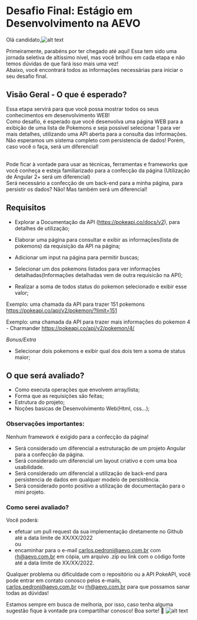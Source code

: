 # Desafio Final: Estágio em Desenvolvimento na AEVO

Olá candidato,![alt text](https://static.wikia.nocookie.net/pokemongo/images/c/cd/Sticker_Funwari_Charmander.png/revision/latest?cb=20200817175607)

Primeiramente, parabéns por ter chegado até aqui! Essa tem sido uma jornada seletiva de altíssimo nível, mas você brilhou em cada etapa e não temos dúvidas de que fará isso mais uma vez!<br>
Abaixo, você encontrará todos as informações necessárias para iniciar o seu desafio final.

## Visão Geral - O que é esperado?
Essa etapa servirá para que você possa mostrar todos os seus conhecimentos em desenvolvimento WEB! <br>
Como desafio, é esperado que você desenvolva uma página WEB  para a exibição de uma lista de Pokemons e seja possivel selecionar 1 para ver mais detalhes, utilizando uma API aberta para a consulta das informações. <br>
Não esperamos um sistema completo com persistencia de dados! Porém, caso você o faça, será um diferencial!<br><br>

Pode ficar à vontade para usar as técnicas, ferramentas e frameworks que você conheça e esteja familiarizado para a confecção da página (Utilização de Angular 2+ será um diferencial)<br>
Será necessário a confecção de um back-end para a minha página, para persistir os dados? Não! Mas também será um diferencial! <br>

## Requisitos
- Explorar a Documentação da API (https://pokeapi.co/docs/v2), para detalhes de utilização; 

- Elaborar uma página para consultar e exibir as informações(lista de pokemons) da requisição da API na página;

- Adicionar um input na página para permitir buscas;

- Selecionar um dos pokemons listados para ver informações detalhadas(Informações detalhadas vem de outra requisicão na API);

- Realizar a soma de todos status do pokemon selecionado e exibir esse valor;<br>

Exemplo: uma chamada da API para trazer 151 pokemons 
https://pokeapi.co/api/v2/pokemon/?limit=151

Exemplo: uma chamada da API para trazer mais informações do pokemon 4 - Charmander
https://pokeapi.co/api/v2/pokemon/4/


*Bonus/Extra*
- Selecionar dois pokemons e exibir qual dos dois tem a soma de status maior;<br>

## O que será avaliado?
- Como executa operações que envolvem array/lista;
- Forma que as requisições são feitas;
- Estrutura do projeto;
- Noções basicas de Desenvolvimento Web(Html, css...); 

### Observações importantes:
Nenhum framework é exigido para a confecção da página!<br>

- Será considerado um diferencial a estruturação de um projeto Angular para a confecção da página.<br>
- Será considerado um diferencial um layout criativo e com uma boa usabilidade.<br>
- Será considerado um diferencial a utilização de back-end para persistencia de dados em qualquer modelo de persistência.<br>
- Será considerado ponto positivo a utilização de documentação para o mini projeto.<br>

### Como serei avaliado?
Você poderá:
- efetuar um pull request da sua implementação diretamente no Github até a data limite de XX/XX/2022 <br>
ou  
- encaminhar para o e-mail carlos.pedroni@aevo.com.br com rh@aevo.com.br em cópia, um arquivo .zip ou link com o código fonte até a data limite de XX/XX/2022. <br>

Qualquer problema ou dificuldade com o repositório ou a API PokeAPI, você pode entrar em contato conosco pelos e-mails, carlos.pedroni@aevo.com.br ou rh@aevo.com.br para que possamos sanar todas as dúvidas!

Estamos sempre em busca de melhoria, por isso, caso tenha alguma sugestão fique à vontade pra compartilhar conosco! Boa sorte! 🧡 ![alt text](https://static.wikia.nocookie.net/pokemongo/images/a/af/Sticker_Funwari_Bulbasaur_bye.png/revision/latest?cb=20200825201636)

